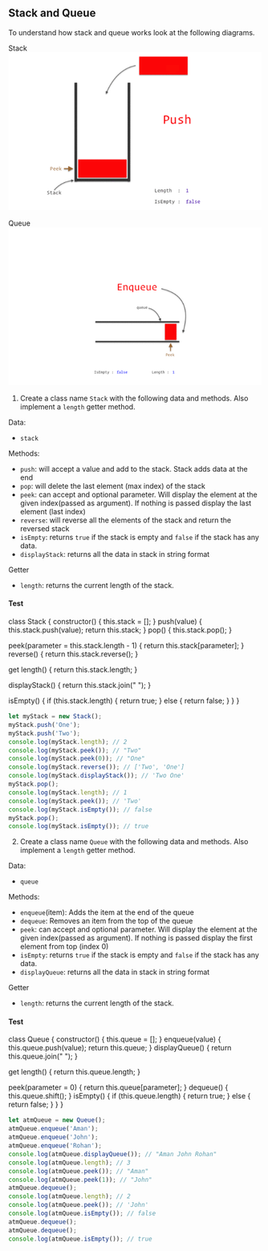## Stack and Queue

To understand how stack and queue works look at the following diagrams.

Stack
![Stack](../assets/stack.gif)

Queue
![Queue](../assets/queue.gif)

1. Create a class name `Stack` with the following data and methods. Also implement a `length` getter method.

Data:

- `stack`

Methods:

- `push`: will accept a value and add to the stack. Stack adds data at the end
- `pop`: will delete the last element (max index) of the stack
- `peek`: can accept and optional parameter. Will display the element at the given index(passed as argument). If nothing is passed display the last element (last index)
- `reverse`: will reverse all the elements of the stack and return the reversed stack
- `isEmpty`: returns `true` if the stack is empty and `false` if the stack has any data.
- `displayStack`: returns all the data in stack in string format

Getter

- `length`: returns the current length of the stack.

#### Test
class Stack {
  constructor() {
    this.stack = [];
  }
  push(value) {
    this.stack.push(value);
    return this.stack;
  }
  pop() {
    this.stack.pop();
  }

  peek(parameter = this.stack.length - 1) {
    return this.stack[parameter];
  }
  reverse() {
    return this.stack.reverse();
  }

  get length() {
    return this.stack.length;
  }

  displayStack() {
    return this.stack.join(" ");
  }

  isEmpty() {
    if (this.stack.length) {
      return true;
    } else {
      return false;
    }
  }
}
```js
let myStack = new Stack();
myStack.push('One');
myStack.push('Two');
console.log(myStack.length); // 2
console.log(myStack.peek()); // "Two"
console.log(myStack.peek(0)); // "One"
console.log(myStack.reverse()); // ['Two', 'One']
console.log(myStack.displayStack()); // 'Two One'
myStack.pop();
console.log(myStack.length); // 1
console.log(myStack.peek()); // 'Two'
console.log(myStack.isEmpty()); // false
myStack.pop();
console.log(myStack.isEmpty()); // true
```

2. Create a class name `Queue` with the following data and methods. Also implement a `length` getter method.

Data:

- `queue`

Methods:

- `enqueue`(item): Adds the item at the end of the queue
- `dequeue`: Removes an item from the top of the queue
- `peek`: can accept and optional parameter. Will display the element at the given index(passed as argument). If nothing is passed display the first element from top (index 0)
- `isEmpty`: returns `true` if the stack is empty and `false` if the stack has any data.
- `displayQueue`: returns all the data in stack in string format

Getter

- `length`: returns the current length of the stack.

#### Test
class Queue {
  constructor() {
    this.queue = [];
  }
  enqueue(value) {
    this.queue.push(value);
    return this.queue;
  }
  displayQueue() {
    return this.queue.join(" ");
  }

  get length() {
    return this.queue.length;
  }

  peek(parameter = 0) {
    return this.queue[parameter];
  }
  dequeue() {
    this.queue.shift();
  }
  isEmpty() {
    if (this.queue.length) {
      return true;
    } else {
      return false;
    }
  }
}
```js
let atmQueue = new Queue();
atmQueue.enqueue('Aman');
atmQueue.enqueue('John');
atmQueue.enqueue('Rohan');
console.log(atmQueue.displayQueue()); // "Aman John Rohan"
console.log(atmQueue.length); // 3
console.log(atmQueue.peek()); // "Aman"
console.log(atmQueue.peek(1)); // "John"
atmQueue.dequeue();
console.log(atmQueue.length); // 2
console.log(atmQueue.peek()); // 'John'
console.log(atmQueue.isEmpty()); // false
atmQueue.dequeue();
atmQueue.dequeue();
console.log(atmQueue.isEmpty()); // true
```
